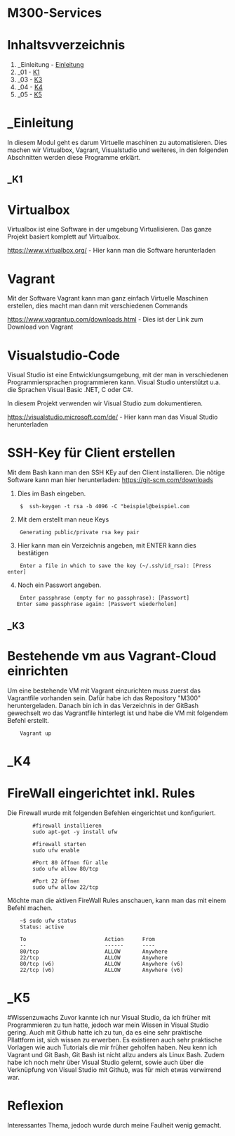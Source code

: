 
# M300-Services 


# Inhaltsvverzeichnis
1. _Einleitung - [Einleitung](#einleitung)
2. _01 - [K1](#k1)
3. _03 - [K3](#k3)
4. _04 - [K4](#k4)
5. _05 - [K5](#k5)

# _Einleitung 
In diesem Modul geht es darum Virtuelle maschinen zu automatisieren. Dies machen wir Virtualbox, Vagrant, Visualstudio und weiteres, in den folgenden Abschnitten werden diese Programme erklärt.


## _K1
# Virtualbox
Virtualbox ist eine Software in der umgebung Virtualisieren. Das ganze Projekt basiert komplett auf Virtualbox.

https://www.virtualbox.org/ - Hier kann man die Software herunterladen

# Vagrant 
Mit der Software Vagrant kann man ganz einfach Virtuelle Maschinen erstellen, dies macht man dann mit verschiedenen Commands

https://www.vagrantup.com/downloads.html - Dies ist der Link zum Download von Vagrant

# Visualstudio-Code 
Visual Studio ist eine Entwicklungsumgebung, mit der man in verschiedenen Programmiersprachen programmieren kann. Visual Studio unterstützt u.a. die Sprachen Visual Basic .NET, C oder C#.

In diesem Projekt verwenden wir Visual Studio zum dokumentieren.

https://visualstudio.microsoft.com/de/ - Hier kann man das Visual Studio herunterladen

# SSH-Key für Client erstellen 
Mit dem Bash kann man den SSH KEy auf den Client installieren. Die nötige Software kann man hier herunterladen: https://git-scm.com/downloads

1. Dies im Bash eingeben.
```
    $  ssh-keygen -t rsa -b 4096 -C "beispiel@beispiel.com
```
2. Mit dem erstellt man neue Keys
```
    Generating public/private rsa key pair
```
3. Hier kann man ein Verzeichnis angeben, mit ENTER kann dies bestätigen

```
    Enter a file in which to save the key (~/.ssh/id_rsa): [Press enter]
```
4. Noch ein Passwort angeben. 
```
    Enter passphrase (empty for no passphrase): [Passwort]
   Enter same passphrase again: [Passwort wiederholen]
```


## _K3 
# Bestehende vm aus Vagrant-Cloud einrichten 
Um eine bestehende VM mit Vagrant einzurichten muss zuerst das Vagrantfile vorhanden sein. Dafür habe ich das Repository "M300" heruntergeladen. Danach bin ich in das Verzeichnis in der GitBash gewechselt wo das Vagrantfile hinterlegt ist und habe die VM mit folgendem Befehl erstellt.
```
    Vagrant up
```

     

# _K4 
# FireWall eingerichtet inkl. Rules 
Die Firewall wurde mit folgenden Befehlen eingerichtet und konfiguriert.
```
        #firewall installieren
        sudo apt-get -y install ufw

        #firewall starten
        sudo ufw enable

        #Port 80 öffnen für alle
        sudo ufw allow 80/tcp
        
        #Port 22 öffnen
        sudo ufw allow 22/tcp
```
Möchte man die aktiven FireWall Rules anschauen, kann man das mit einem Befehl machen. 
```
    ~$ sudo ufw status
    Status: active

    To                         Action      From
    --                         ------      ----
    80/tcp                     ALLOW       Anywhere
    22/tcp                     ALLOW       Anywhere
    80/tcp (v6)                ALLOW       Anywhere (v6)
    22/tcp (v6)                ALLOW       Anywhere (v6)
```

# _K5

#Wissenzuwachs
Zuvor kannte ich nur Visual Studio, da ich früher mit Programmieren zu tun hatte, jedoch war mein Wissen in Visual Studio gering. Auch mit Github hatte ich zu tun, da es eine sehr praktische Pllattform ist, sich wissen zu erwerben. Es existieren auch sehr praktische Vorlagen wie auch Tutorials die mir früher geholfen haben. Neu kenn ich Vagrant und Git Bash, Git Bash ist nicht allzu anders als Linux Bash. Zudem habe ich noch mehr über Visual Studio gelernt, sowie auch über die Verknüpfung von Visual Studio mit Github, was für mich etwas verwirrend war.

# Reflexion 
Interessantes Thema, jedoch wurde durch meine Faulheit wenig gemacht.